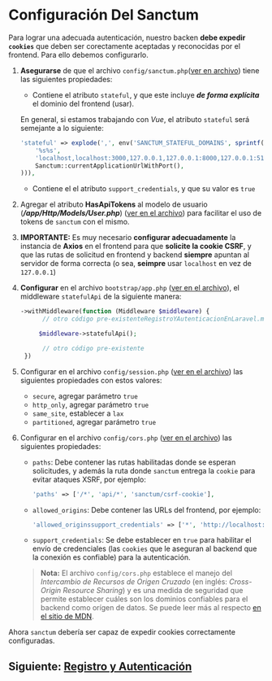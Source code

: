 # Configuración Del Sanctum

Para lograr una adecuada autenticación, nuestro backen **debe expedir `cookies`** que deben ser corectamente aceptadas y reconocidas por el frontend. Para ello debemos configurarlo.

1. **Asegurarse** de que el archivo `config/sanctum.php`([ver en archivo][l1]) tiene las siguientes propiedades:
   - Contiene el atributo `stateful`, y que este incluye **_de forma explícita_** el dominio del frontend (usar).

    En general, si estamos trabajando con _Vue_, el atributo `stateful` será semejante a lo siguiente:

    ~~~php
    'stateful' => explode(',', env('SANCTUM_STATEFUL_DOMAINS', sprintf(
        '%s%s',
        'localhost,localhost:3000,127.0.0.1,127.0.0.1:8000,127.0.0.1:5173,localhost:5173::1',
        Sanctum::currentApplicationUrlWithPort(),
    ))),
    ~~~

    - Contiene el el atributo `support_credentials`, y que su valor es `true`

2. Agregar el atributo **HasApiTokens** al modelo de usuario (**_/app/Http/Models/User.php_**) ([ver en el archivo][l2]) para facilitar el uso de tokens de `sanctum` con el mismo.

3. **IMPORTANTE:** Es muy necesario **configurar adecuadamente** la instancia de **Axios** en el frontend para que **solicite la cookie CSRF**, y que las rutas de solicitud en frontend y backend **siempre** apuntan al servidor de forma correcta (o sea, **seimpre** usar `localhost` en vez de `127.0.0.1`)

4. **Configurar** en el archivo `bootstrap/app.php` ([ver en el archivo][l3]), el middleware `statefulApi` de la siguiente manera:

   ~~~php
   ->withMiddleware(function (Middleware $middleware) {
         // otro código pre-existenteRegistroYAutenticacionEnLaravel.md

        $middleware->statefulApi();

         // otro código pre-existente
    })
   ~~~

5. Configurar en el archivo `config/session.php` ([ver en el archivo][l4]) las siguientes propiedades con estos valores:
   - `secure`, agregar parámetro `true`
   - `http_only`, agregar parámetro `true`
   - `same_site`, establecer a `lax`
   - `partitioned`, agregar parámetro `true`

6. Configurar en el archivo `config/cors.php` ([ver en el archivo][l6]) las siguientes propiedades:
   - `paths`: Debe contener las rutas habilitadas donde se esperan solicitudes, y además la ruta donde `sanctum` entrega la `cookie` para evitar ataques XSRF, por ejemplo:

      ~~~php
      'paths' => ['/*', 'api/*', 'sanctum/csrf-cookie'],
      ~~~

   - `allowed_origins`: Debe contener las URLs del frontend, por ejemplo:

      ~~~php
      'allowed_originssupport_credentials' => ['*', 'http://localhost:5173', 'http://127.0.0.1:5173'],   
      ~~~

   - `support_credentials`: Se debe establecer en `true` para habilitar el envío de credenciales (las `cookies` que le aseguran al backend que la conexión es confiable) para la autenticación.
   > **Nota:** El archivo `config/cors.php` establece el manejo del _Intercambio de Recursos de Origen Cruzado_ (en inglés: _Cross-Origin Resource Sharing_) y es una medida de seguridad que permite establecer cuáles son los dominios confiables para el backend como orígen de datos. Se puede leer más al respecto [en el sitio de MDN][l7].


Ahora `sanctum` debería ser capaz de expedir cookies correctamente configuradas.

## Siguiente: [Registro y Autenticación][l5]

[l1]:../back_notas_2/config/sanctum.php
[l2]:../back_notas_2/app/Models/User.php
[l3]:../back_notas_2/bootstrap/app.php
[l4]:../back_notas_2/config/session.php
[l5]:RegistroYAutenticacionEnLaravel.md
[l6]:../back_notas_2/config/cors.php
[l7]:https://developer.mozilla.org/es/docs/Web/HTTP/Guides/CORS
